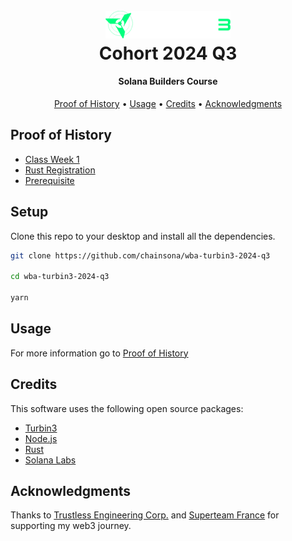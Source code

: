 <h1 align="center">
  <br>
  <a href="https://turbin3.com"><img src="./img/turbin3-logo.svg" alt="Markdownify" width="200"></a>
  <br>
  Cohort 2024 Q3
  <br>
</h1>

<h4 align="center">Solana Builders Course</h4>

<p align="center">
  <a href="#proof-of-history">Proof of History</a> •
  <a href="#usage">Usage</a> •
  <a href="#credits">Credits</a> •
  <a href="#acknowledgments">Acknowledgments</a>
</p>

## Proof of History

- [Class Week 1](./docs/course/week1/README.md)
- [Rust Registration](./docs/course/week0/README.md#rust-registration)
- [Prerequisite](./docs/course/week0/README.md#prerequisite)

## Setup

Clone this repo to your desktop and install all the dependencies.

```sh
git clone https://github.com/chainsona/wba-turbin3-2024-q3

cd wba-turbin3-2024-q3

yarn
```

## Usage

For more information go to [Proof of History](#proof-of-history)

## Credits

This software uses the following open source packages:

- [Turbin3](https://turbin3.com)
- [Node.js](https://nodejs.org/)
- [Rust](https://www.rust-lang.org)
- [Solana Labs](https://github.com/solana-labs)

## Acknowledgments

Thanks to [Trustless Engineering Corp.](https://www.trustless.engineering) and [Superteam France](https://x.com/SuperteamFRANCE) for supporting my web3 journey.

